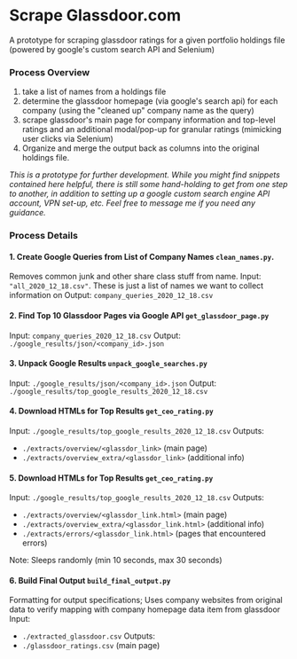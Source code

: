 # Scrape Glassdoor.com
A prototype for scraping glassdoor ratings for a given portfolio holdings file (powered by google's custom search API and Selenium)

### Process Overview
 1. take a list of names from a holdings file 
 2. determine the glassdoor homepage (via google's search api) for each company (using the "cleaned up" company name as the query)
 3. scrape glassdoor's main page for company information and top-level ratings and an additional modal/pop-up for granular ratings (mimicking user clicks via Selenium) 
 4. Organize and merge the output back as columns into the original holdings file.

*This is a prototype for further development. While you might find snippets contained here helpful, 
there is still some hand-holding to get from one step to another, in addition to setting up a google custom search
engine API account, VPN set-up, etc. Feel free to message me if you need any guidance.*  

### Process Details
#### 1. Create Google Queries from List of Company Names `clean_names.py`. 
Removes common junk and other share class stuff from name.
Input:  `"all_2020_12_18.csv"`. These is just a list of names we want to collect information on
Output: `company_queries_2020_12_18.csv`

#### 2. Find Top 10 Glassdoor Pages via Google API `get_glassdoor_page.py`
Input: `company_queries_2020_12_18.csv`
Output: `./google_results/json/<company_id>.json`

#### 3. Unpack Google Results `unpack_google_searches.py`
Input: `./google_results/json/<company_id>.json`
Output: `./google_results/top_google_results_2020_12_18.csv`

#### 4. Download HTMLs for Top Results `get_ceo_rating.py`
Input: `./google_results/top_google_results_2020_12_18.csv`
Outputs: 
* `./extracts/overview/<glassdor_link>` (main page)
* `./extracts/overview_extra/<glassdor_link>` (additional info)

#### 5. Download HTMLs for Top Results `get_ceo_rating.py`
Input: `./google_results/top_google_results_2020_12_18.csv`
Outputs: 
* `./extracts/overview/<glassdor_link.html>` (main page)
* `./extracts/overview_extra/<glassdor_link.html>` (additional info)
* `./extracts/errors/<glassdor_link.html>` (pages that encountered errors)

Note: Sleeps randomly (min 10 seconds, max 30 seconds)

#### 6. Build Final Output `build_final_output.py`
Formatting for output specifications; 
Uses company websites from original data to verify mapping with company homepage data item from glassdoor
Input: 
* `./extracted_glassdoor.csv`
Outputs: 
* `./glassdoor_ratings.csv` (main page)
